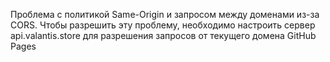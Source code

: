 Проблема с политикой Same-Origin и запросом между доменами из-за CORS.
Чтобы разрешить эту проблему, необходимо настроить сервер api.valantis.store для разрешения запросов от текущего домена GitHub Pages
